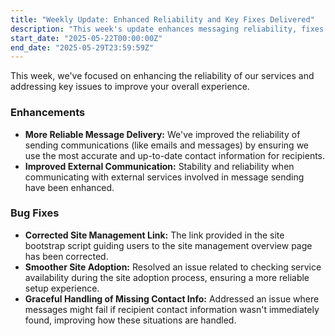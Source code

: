 ```yaml
---
title: "Weekly Update: Enhanced Reliability and Key Fixes Delivered"
description: "This week's update enhances messaging reliability, fixes issues in the adoption process, and includes other key bug resolutions for a better user experience."
start_date: "2025-05-22T00:00:00Z"
end_date: "2025-05-29T23:59:59Z"
---
```


This week, we've focused on enhancing the reliability of our services and addressing key issues to improve your overall experience.

### Enhancements

*   **More Reliable Message Delivery:** We've improved the reliability of sending communications (like emails and messages) by ensuring we use the most accurate and up-to-date contact information for recipients.
*   **Improved External Communication:** Stability and reliability when communicating with external services involved in message sending have been enhanced.

### Bug Fixes

*   **Corrected Site Management Link:** The link provided in the site bootstrap script guiding users to the site management overview page has been corrected.
*   **Smoother Site Adoption:** Resolved an issue related to checking service availability during the site adoption process, ensuring a more reliable setup experience.
*   **Graceful Handling of Missing Contact Info:** Addressed an issue where messages might fail if recipient contact information wasn't immediately found, improving how these situations are handled.

